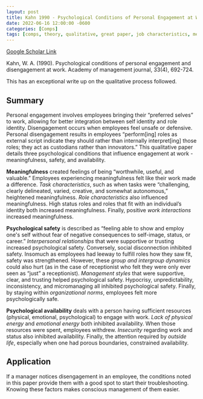 ```yaml
---
layout: post
title: Kahn 1990 - Psychological Conditions of Personal Engagement at Work
date: 2022-06-16 12:00:00 -0600
categories: [Comps]
tags: [comps, theory, qualitative, great paper, job characteristics, meaningfulness, psychological safety, availability]
---
```


[Google Scholar Link](https://scholar.google.com/scholar?hl=en&as_sdt=0%2C45&q=PSYCHOLOGICAL+CONDITIONS+OF+PERSONAL+ENGAGEMENT+AND+DISENGAGEMENT+AT+WORK&btnG=)

Kahn, W. A. (1990). Psychological conditions of personal engagement and disengagement at work. Academy of management journal, 33(4), 692-724.

This has an exceptional write up on the qualitative process followed.

## Summary
Personal engagement involves employees bringing their “preferred selves” to work, allowing for better integration between self identity and role identity.  Disengagement occurs when employees feel unsafe or defensive.  Personal disengagement results in employees “perform[ing] roles as external script indicate they should rather than internally interpret[ing] those roles; they act as custodians rather than innovators.”  This qualitative paper details three psychological conditions that influence engagement at work - meaningfulness, safety, and availability.

**Meaningfulness** created feelings of being “worthwhile, useful, and valuable.”  Employees experiencing meaningfulness felt like their work made a difference.  _Task characteristics_, such as when tasks were “challenging, clearly delineated, varied, creative, and somewhat autonomous,” heightened meaningfulness.  _Role characteristics_ also influenced meaningfulness.  High status roles and roles that fit with an individual’s identity both increased meaningfulness.  Finally, positive _work interactions_ increased meaningfulness.

**Psychological safety** is described as “feeling able to show and employ one's self without fear of negative consequences to self-image, status, or career.”  _Interpersonal relationships_ that were supportive or trusting increased psychological safety.  Conversely, social disconnection inhibited safety.  Insomuch as employees had leeway to fulfill roles how they saw fit, safety was strengthened.  However, these _group and intergroup dynamics_ could also hurt (as in the case of receptionist who felt they were only ever seen as “just” a receptionist).  _Management styles_ that were supportive, clear, and trusting helped psychological safety.  Hypocrisy, unpredictability, inconsistency, and micromanaging all inhibited psychological safety.  Finally, by staying within _organizational norms_, employees felt more psychologically safe.

**Psychological availability** deals with a person having sufficient resources (physical, emotional, psychological) to engage with work.  _Lack of physical energy_ and _emotional energy_ both inhibited availability.  When those resources were spent, employees withdrew.  _Insecurity_ regarding work and status also inhibited availability.  Finally, the attention required by _outside life_, especially when one had porous boundaries, constrained availability.

## Application
If a manager notices disengagement in an employee, the conditions noted in this paper provide them with a good spot to start their troubleshooting.  Knowing these factors makes conscious management of them easier.
